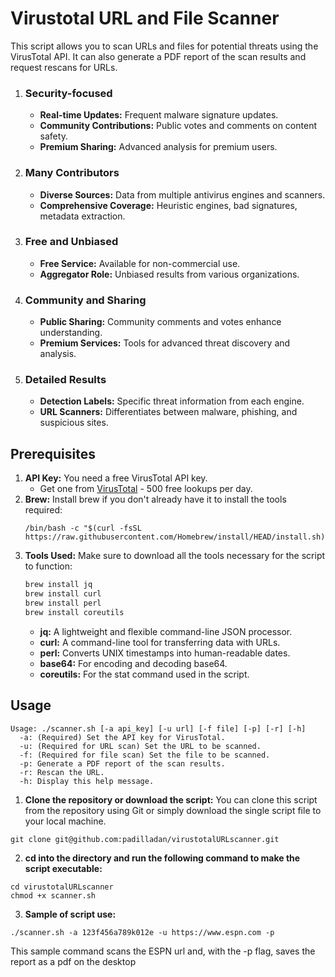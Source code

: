 # Virustotal URL and File Scanner

This script allows you to scan URLs and files for potential threats using the VirusTotal API. It can also generate a PDF report of the scan results and request rescans for URLs.

1. ### Security-focused
   * **Real-time Updates:** Frequent malware signature updates.
   * **Community Contributions:** Public votes and comments on content safety.
   * **Premium Sharing:** Advanced analysis for premium users.

2. ### Many Contributors
   * **Diverse Sources:** Data from multiple antivirus engines and scanners.
   * **Comprehensive Coverage:** Heuristic engines, bad signatures, metadata extraction.

3. ### Free and Unbiased
   * **Free Service:** Available for non-commercial use.
   * **Aggregator Role:** Unbiased results from various organizations.

4. ### Community and Sharing
   * **Public Sharing:** Community comments and votes enhance understanding.
   * **Premium Services:** Tools for advanced threat discovery and analysis.

5. ### Detailed Results
   * **Detection Labels:** Specific threat information from each engine.
   * **URL Scanners:** Differentiates between malware, phishing, and suspicious sites.

## Prerequisites


1. **API Key:** You need a free VirusTotal API key.  
   * Get one from [VirusTotal](https://www.virustotal.com) - 500 free lookups per day.
2. **Brew:** Install brew if you don't already have it to install the tools required:
   ````
   /bin/bash -c "$(curl -fsSL https://raw.githubusercontent.com/Homebrew/install/HEAD/install.sh)"
   ````
3. **Tools Used:** Make sure to download all the tools necessary for the script to function:
   ```sh
   brew install jq
   brew install curl
   brew install perl
   brew install coreutils
   ```
   * **jq:** A lightweight and flexible command-line JSON processor. 
   * **curl:** A command-line tool for transferring data with URLs. 
   * **perl:** Converts UNIX timestamps into human-readable dates. 
   * **base64:** For encoding and decoding base64. 
   * **coreutils:** For the stat command used in the script.


## Usage
```
Usage: ./scanner.sh [-a api_key] [-u url] [-f file] [-p] [-r] [-h]
  -a: (Required) Set the API key for VirusTotal.
  -u: (Required for URL scan) Set the URL to be scanned.
  -f: (Required for file scan) Set the file to be scanned.
  -p: Generate a PDF report of the scan results.
  -r: Rescan the URL.
  -h: Display this help message.
```


1. **Clone the repository or download the script:**
   You can clone this script from the repository using Git or simply download the single script file to your local machine.

```
git clone git@github.com:padilladan/virustotalURLscanner.git
```

2. **cd into the directory and run the following command to make the script executable:** 
```
cd virustotalURLscanner
chmod +x scanner.sh

```

3. **Sample of script use:**
```
./scanner.sh -a 123f456a789k012e -u https://www.espn.com -p
```
This sample command scans the ESPN url and, with the -p flag, saves the report as a pdf on the desktop